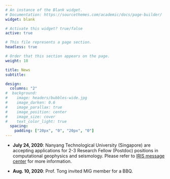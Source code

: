 ```yaml
---
# An instance of the Blank widget.
# Documentation: https://sourcethemes.com/academic/docs/page-builder/
widget: blank

# Activate this widget? true/false
active: true

# This file represents a page section.
headless: true

# Order that this section appears on the page.
weight: 18

title: News
subtitle:

design:
  columns: "2"
#  background:
#    image: headers/bubbles-wide.jpg
#    image_darken: 0.6
#    image_parallax: true
#    image_position: center
#    image_size: cover
#    text_color_light: true
  spacing:
    padding: ["20px", "0", "20px", "0"]
---
```


- **July 24, 2020**: Nanyang Technological University (Singapore) are accepting applications for 2-3 Research Fellow (Postdoc) positions in computational geophysics and seismology. Please refer to [IRIS message center](https://ds.iris.edu/message-center/thread/6520/#m-9045) for more information.

- **Aug. 10, 2020**: Prof. Tong invited MIG member for a BBQ.
